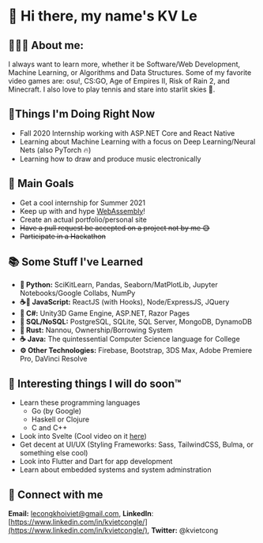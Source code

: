 # 👋 Hi there, my name's KV Le

## 👨🏻‍💻 About me:

I always want to learn more, whether it be Software/Web Development, Machine Learning,
or Algorithms and Data Structures. Some of my favorite video games are: osu!, CS:GO,
Age of Empires II, Risk of Rain 2, and Minecraft. I also love to play tennis and stare
into starlit skies 🌠.

## 🎇Things I'm Doing Right Now

- Fall 2020 Internship working with ASP.NET Core and React Native
- Learning about Machine Learning with a focus on Deep Learning/Neural Nets (also PyTorch 🔥)
- Learning how to draw and produce music electronically

## 🥇 Main Goals

- Get a cool internship for Summer 2021
- Keep up with and hype [WebAssembly](https://webassembly.org/)!
- Create an actual portfolio/personal site
- ~~Have a pull request be accepted on a project not by me 😅~~
- ~~Participate in a Hackathon~~

## 📚 Some Stuff I've Learned

- **🐍 Python:** SciKitLearn, Pandas, Seaborn/MatPlotLib,
Jupyter Notebooks/Google Collabs, NumPy
- **☕📜 JavaScript:** ReactJS (with Hooks), Node/ExpressJS, JQuery
- **🎼 C#:** Unity3D Game Engine, ASP.NET, Razor Pages
- **💾 SQL/NoSQL:** PostgreSQL, SQLite, SQL Server, MongoDB, DynamoDB
- **🦀 Rust:** Nannou, Ownership/Borrowing System
- **☕ Java:** The quintessential Computer Science language for College
- **⚙ Other Technologies:** Firebase, Bootstrap, 3DS Max,
Adobe Premiere Pro, DaVinci Resolve

## 📅 Interesting things I will do soon:tm:

- Learn these programming languages
  - Go (by Google)
  - Haskell or Clojure
  - C and C++
- Look into Svelte (Cool video on it [here](https://youtu.be/AdNJ3fydeao))
- Get decent at UI/UX (Styling Frameworks: Sass, TailwindCSS, Bulma,
or something else cool)
- Look into Flutter and Dart for app development
- Learn about embedded systems and system adminstration

## 🔌 Connect with me
**Email:** lecongkhoiviet@gmail.com,
**LinkedIn**:
[https://www.linkedin.com/in/kvietcongle/](https://www.linkedin.com/in/kvietcongle/),
**Twitter:** @kvietcong
